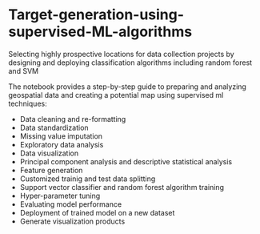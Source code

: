 # Target-generation-using-supervised-ML-algorithms
Selecting highly prospective locations for data collection projects by designing and deploying classification algorithms including random forest and SVM

The notebook provides a step-by-step guide to preparing and analyzing geospatial data and creating a potential map using supervised ml techniques:

- Data cleaning and re-formatting
- Data standardization
- Missing value imputation
- Exploratory data analysis
- Data visualization
- Principal component analysis and descriptive statistical analysis
- Feature generation
- Customized trainig and test data splitting 
- Support vector classifier and random forest algorithm training
- Hyper-parameter tuning
- Evaluating model performance
- Deployment of trained model on a new dataset
- Generate visualization products
